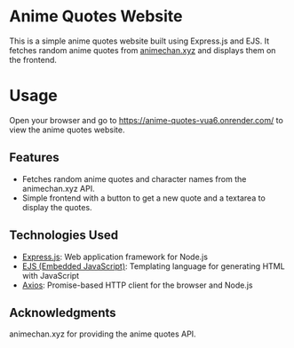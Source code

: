 # Anime Quotes Website

This is a simple anime quotes website built using Express.js and EJS. It fetches random anime quotes from [animechan.xyz](https://animechan.xyz/api/random) and displays them on the frontend.

# Usage
Open your browser and go to https://anime-quotes-vua6.onrender.com/ to view the anime quotes website.



## Features

- Fetches random anime quotes and character names from the animechan.xyz API.
- Simple frontend with a button to get a new quote and a textarea to display the quotes.

## Technologies Used
- [Express.js](https://expressjs.com/): Web application framework for Node.js
- [EJS (Embedded JavaScript)](https://ejs.co/): Templating language for generating HTML with JavaScript
- [Axios](https://axios-http.com/): Promise-based HTTP client for the browser and Node.js

## Acknowledgments
animechan.xyz for providing the anime quotes API.

